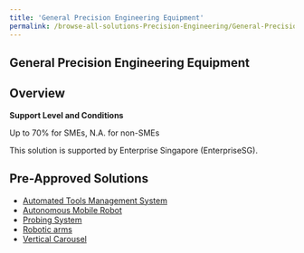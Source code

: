 ```yaml
---
title: 'General Precision Engineering Equipment'
permalink: /browse-all-solutions-Precision-Engineering/General-Precision-Engineering-Equipment
---
```


## General Precision Engineering Equipment
## Overview

**Support Level and Conditions**

Up to 70% for SMEs, N.A. for non-SMEs

This solution is supported by Enterprise Singapore (EnterpriseSG).

## Pre-Approved Solutions

- <a href='/productivity-solutions-grant/solutionrepo/solution22' target='_blank'>Automated Tools Management System</a><br>
- <a href='/productivity-solutions-grant/solutionrepo/solution25' target='_blank'>Autonomous Mobile Robot</a><br>
- <a href='/productivity-solutions-grant/solutionrepo/solution91' target='_blank'>Probing System</a><br>
- <a href='/productivity-solutions-grant/solutionrepo/solution102' target='_blank'>Robotic arms</a><br>
- <a href='/productivity-solutions-grant/solutionrepo/solution158' target='_blank'>Vertical Carousel</a><br>
